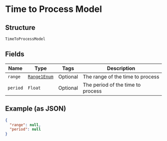 
# Time to Process Model

## Structure

`TimeToProcessModel`

## Fields

| Name | Type | Tags | Description |
|  --- | --- | --- | --- |
| `range` | [`Range1Enum`](../../doc/models/range-1-enum.md) | Optional | The range of the time to process |
| `period` | `Float` | Optional | The period of the time to process |

## Example (as JSON)

```json
{
  "range": null,
  "period": null
}
```

